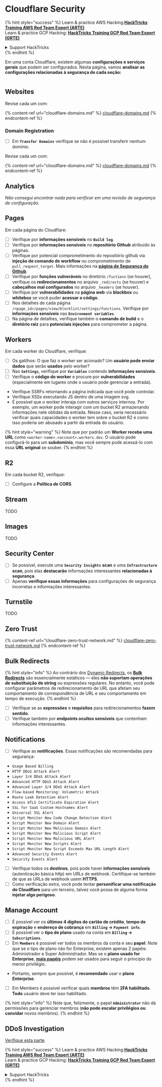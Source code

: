 # Cloudflare Security

{% hint style="success" %}
Learn & practice AWS Hacking:<img src="/.gitbook/assets/image.png" alt="" data-size="line">[**HackTricks Training AWS Red Team Expert (ARTE)**](https://training.hacktricks.xyz/courses/arte)<img src="/.gitbook/assets/image.png" alt="" data-size="line">\
Learn & practice GCP Hacking: <img src="/.gitbook/assets/image (2).png" alt="" data-size="line">[**HackTricks Training GCP Red Team Expert (GRTE)**<img src="/.gitbook/assets/image (2).png" alt="" data-size="line">](https://training.hacktricks.xyz/courses/grte)

<details>

<summary>Support HackTricks</summary>

* Check the [**subscription plans**](https://github.com/sponsors/carlospolop)!
* **Join the** 💬 [**Discord group**](https://discord.gg/hRep4RUj7f) or the [**telegram group**](https://t.me/peass) or **follow** us on **Twitter** 🐦 [**@hacktricks\_live**](https://twitter.com/hacktricks\_live)**.**
* **Share hacking tricks by submitting PRs to the** [**HackTricks**](https://github.com/carlospolop/hacktricks) and [**HackTricks Cloud**](https://github.com/carlospolop/hacktricks-cloud) github repos.

</details>
{% endhint %}

Em uma conta Cloudflare, existem algumas **configurações e serviços gerais** que podem ser configurados. Nesta página, vamos **analisar as configurações relacionadas à segurança de cada seção:**

<figure><img src="../../.gitbook/assets/image (117).png" alt=""><figcaption></figcaption></figure>

## Websites

Revise cada um com:

{% content-ref url="cloudflare-domains.md" %}
[cloudflare-domains.md](cloudflare-domains.md)
{% endcontent-ref %}

### Domain Registration

* [ ] Em **`Transfer Domains`** verifique se não é possível transferir nenhum domínio.

Revise cada um com:

{% content-ref url="cloudflare-domains.md" %}
[cloudflare-domains.md](cloudflare-domains.md)
{% endcontent-ref %}

## Analytics

_Não consegui encontrar nada para verificar em uma revisão de segurança de configuração._

## Pages

Em cada página do Cloudflare:

* [ ] Verifique por **informações sensíveis** no **`Build log`**.
* [ ] Verifique por **informações sensíveis** no **repositório Github** atribuído às páginas.
* [ ] Verifique por potencial comprometimento do repositório github via **injeção de comando de workflow** ou comprometimento de `pull_request_target`. Mais informações na [**página de Segurança do Github**](../github-security/).
* [ ] Verifique por **funções vulneráveis** no diretório `/fuctions` (se houver), verifique os **redirecionamentos** no arquivo `_redirects` (se houver) e **cabeçalhos mal configurados** no arquivo `_headers` (se houver).
* [ ] Verifique por **vulnerabilidades** na **página web** via **blackbox** ou **whitebox** se você puder **acessar o código**.
* [ ] Nos detalhes de cada página `/<page_id>/pages/view/blocklist/settings/functions`. Verifique por **informações sensíveis** nas **`Environment variables`**.
* [ ] Na página de detalhes, verifique também o **comando de build** e o **diretório raiz** para **potenciais injeções** para comprometer a página.

## **Workers**

Em cada worker do Cloudflare, verifique:

* [ ] Os gatilhos: O que faz o worker ser acionado? Um **usuário pode enviar dados** que serão **usados** pelo worker?
* [ ] Nas **`Settings`**, verifique por **`Variables`** contendo **informações sensíveis**.
* [ ] Verifique o **código do worker** e procure por **vulnerabilidades** (especialmente em lugares onde o usuário pode gerenciar a entrada).
* Verifique SSRFs retornando a página indicada que você pode controlar.
* Verifique XSSs executando JS dentro de uma imagem svg.
* É possível que o worker interaja com outros serviços internos. Por exemplo, um worker pode interagir com um bucket R2 armazenando informações nele obtidas da entrada. Nesse caso, seria necessário verificar quais capacidades o worker tem sobre o bucket R2 e como isso poderia ser abusado a partir da entrada do usuário.

{% hint style="warning" %}
Note que por padrão um **Worker recebe uma URL** como `<worker-name>.<account>.workers.dev`. O usuário pode configurá-lo para um **subdomínio**, mas você sempre pode acessá-lo com essa **URL original** se souber.
{% endhint %}

## R2

Em cada bucket R2, verifique:

* [ ] Configure a **Política de CORS**.

## Stream

TODO

## Images

TODO

## Security Center

* [ ] Se possível, execute uma **`Security Insights`** **scan** e uma **`Infrastructure`** **scan**, pois elas **destacarão** informações interessantes **relacionadas à segurança**.
* [ ] Apenas **verifique essas informações** para configurações de segurança incorretas e informações interessantes.

## Turnstile

TODO

## **Zero Trust**

{% content-ref url="cloudflare-zero-trust-network.md" %}
[cloudflare-zero-trust-network.md](cloudflare-zero-trust-network.md)
{% endcontent-ref %}

## Bulk Redirects

{% hint style="info" %}
Ao contrário dos [Dynamic Redirects](https://developers.cloudflare.com/rules/url-forwarding/dynamic-redirects/), os [**Bulk Redirects**](https://developers.cloudflare.com/rules/url-forwarding/bulk-redirects/) são essencialmente estáticos — eles **não suportam operações de substituição de string** ou expressões regulares. No entanto, você pode configurar parâmetros de redirecionamento de URL que afetam seu comportamento de correspondência de URL e seu comportamento em tempo de execução.
{% endhint %}

* [ ] Verifique se as **expressões** e **requisitos** para redirecionamentos **fazem sentido**.
* [ ] Verifique também por **endpoints ocultos sensíveis** que contenham informações interessantes.

## Notifications

* [ ] Verifique as **notificações**. Essas notificações são recomendadas para segurança:
* `Usage Based Billing`
* `HTTP DDoS Attack Alert`
* `Layer 3/4 DDoS Attack Alert`
* `Advanced HTTP DDoS Attack Alert`
* `Advanced Layer 3/4 DDoS Attack Alert`
* `Flow-based Monitoring: Volumetric Attack`
* `Route Leak Detection Alert`
* `Access mTLS Certificate Expiration Alert`
* `SSL for SaaS Custom Hostnames Alert`
* `Universal SSL Alert`
* `Script Monitor New Code Change Detection Alert`
* `Script Monitor New Domain Alert`
* `Script Monitor New Malicious Domain Alert`
* `Script Monitor New Malicious Script Alert`
* `Script Monitor New Malicious URL Alert`
* `Script Monitor New Scripts Alert`
* `Script Monitor New Script Exceeds Max URL Length Alert`
* `Advanced Security Events Alert`
* `Security Events Alert`
* [ ] Verifique todos os **destinos**, pois pode haver **informações sensíveis** (autenticação básica http) em URLs de webhook. Certifique-se também de que as URLs de webhook usem **HTTPS**.
* [ ] Como verificação extra, você pode tentar **personificar uma notificação do Cloudflare** para um terceiro, talvez você possa de alguma forma **injetar algo perigoso**.

## Manage Account

* [ ] É possível ver os **últimos 4 dígitos do cartão de crédito**, **tempo de expiração** e **endereço de cobrança** em **`Billing` -> `Payment info`**.
* [ ] É possível ver o **tipo de plano** usado na conta em **`Billing` -> `Subscriptions`**.
* [ ] Em **`Members`** é possível ver todos os membros da conta e seu **papel**. Note que se o tipo de plano não for Enterprise, existem apenas 2 papéis: Administrador e Super Administrador. Mas se o **plano usado for Enterprise**, [**mais papéis**](https://developers.cloudflare.com/fundamentals/account-and-billing/account-setup/account-roles/) podem ser usados para seguir o princípio do menor privilégio.
* Portanto, sempre que possível, é **recomendado** usar o **plano Enterprise**.
* [ ] Em Members é possível verificar quais **membros** têm **2FA habilitado**. **Todo** usuário deve ter isso habilitado.

{% hint style="info" %}
Note que, felizmente, o papel **`Administrator`** não dá permissões para gerenciar membros (**não pode escalar privilégios ou convidar** novos membros).
{% endhint %}

## DDoS Investigation

[Verifique esta parte](cloudflare-domains.md#cloudflare-ddos-protection).

{% hint style="success" %}
Learn & practice AWS Hacking:<img src="/.gitbook/assets/image.png" alt="" data-size="line">[**HackTricks Training AWS Red Team Expert (ARTE)**](https://training.hacktricks.xyz/courses/arte)<img src="/.gitbook/assets/image.png" alt="" data-size="line">\
Learn & practice GCP Hacking: <img src="/.gitbook/assets/image (2).png" alt="" data-size="line">[**HackTricks Training GCP Red Team Expert (GRTE)**<img src="/.gitbook/assets/image (2).png" alt="" data-size="line">](https://training.hacktricks.xyz/courses/grte)

<details>

<summary>Support HackTricks</summary>

* Check the [**subscription plans**](https://github.com/sponsors/carlospolop)!
* **Join the** 💬 [**Discord group**](https://discord.gg/hRep4RUj7f) or the [**telegram group**](https://t.me/peass) or **follow** us on **Twitter** 🐦 [**@hacktricks\_live**](https://twitter.com/hacktricks\_live)**.**
* **Share hacking tricks by submitting PRs to the** [**HackTricks**](https://github.com/carlospolop/hacktricks) and [**HackTricks Cloud**](https://github.com/carlospolop/hacktricks-cloud) github repos.

</details>
{% endhint %}
